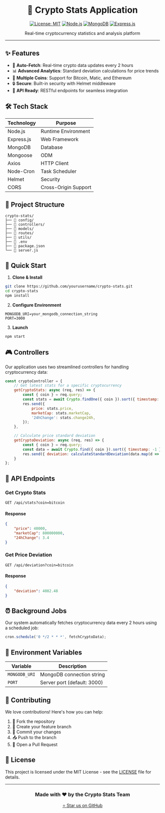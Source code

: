 <div align="center">

# 🚀 Crypto Stats Application

[![License: MIT](https://img.shields.io/badge/License-MIT-yellow.svg)](https://opensource.org/licenses/MIT)
[![Node.js](https://img.shields.io/badge/Node.js-v12+-green.svg)](https://nodejs.org)
[![MongoDB](https://img.shields.io/badge/MongoDB-4.4+-blue.svg)](https://www.mongodb.com)
[![Express.js](https://img.shields.io/badge/Express.js-4.x-lightgrey.svg)](https://expressjs.com)

Real-time cryptocurrency statistics and analysis platform
</div>

---

## ✨ Features

- 🔄 **Auto-Fetch**: Real-time crypto data updates every 2 hours
- 📊 **Advanced Analytics**: Standard deviation calculations for price trends
- 🎯 **Multiple Coins**: Support for Bitcoin, Matic, and Ethereum
- 🔒 **Secure**: Built-in security with Helmet middleware
- 📱 **API Ready**: RESTful endpoints for seamless integration

## 🛠️ Tech Stack

<div align="center">

| Technology | Purpose |
|------------|---------|
| Node.js | Runtime Environment |
| Express.js | Web Framework |
| MongoDB | Database |
| Mongoose | ODM |
| Axios | HTTP Client |
| Node-Cron | Task Scheduler |
| Helmet | Security |
| CORS | Cross-Origin Support |

</div>

## 📁 Project Structure

```
crypto-stats/
├── 📂 config/
├── 📂 controllers/
├── 📂 models/
├── 📂 routes/
├── 📂 utils/
├── 📄 .env
├── 📄 package.json
└── 📄 server.js
```

## 🚀 Quick Start

1. **Clone & Install**
```bash
git clone https://github.com/yourusername/crypto-stats.git
cd crypto-stats
npm install
```

2. **Configure Environment**
```env
MONGODB_URI=your_mongodb_connection_string
PORT=3000
```

3. **Launch**
```bash
npm start
```

## 🎮 Controllers

Our application uses two streamlined controllers for handling cryptocurrency data:

```javascript
const cryptoController = {
    // Get latest stats for a specific cryptocurrency
    getCryptoStats: async (req, res) => {
        const { coin } = req.query;
        const stats = await Crypto.findOne({ coin }).sort({ timestamp: -1 });
        res.send({
            price: stats.price,
            marketCap: stats.marketCap,
            '24hChange': stats.change24h,
        });
    },

    // Calculate price standard deviation
    getCryptoDeviation: async (req, res) => {
        const { coin } = req.query;
        const data = await Crypto.find({ coin }).sort({ timestamp: -1 }).limit(100);
        res.send({ deviation: calculateStandardDeviation(data.map(d => d.price)) });
    }
};
```

## 🔌 API Endpoints

### Get Crypto Stats
```http
GET /api/stats?coin=bitcoin
```

#### Response
```json
{
    "price": 40000,
    "marketCap": 800000000,
    "24hChange": 3.4
}
```

### Get Price Deviation
```http
GET /api/deviation?coin=bitcoin
```

#### Response
```json
{
    "deviation": 4082.48
}
```

## ⏰ Background Jobs

Our system automatically fetches cryptocurrency data every 2 hours using a scheduled job:

```javascript
cron.schedule('0 */2 * * *', fetchCryptoData);
```

## 🔧 Environment Variables

| Variable | Description |
|----------|-------------|
| `MONGODB_URI` | MongoDB connection string |
| `PORT` | Server port (default: 3000) |

## 🤝 Contributing

We love contributions! Here's how you can help:

1. 🍴 Fork the repository
2. 🌿 Create your feature branch
3. 💾 Commit your changes
4. 📤 Push to the branch
5. 🎉 Open a Pull Request

## 📝 License

This project is licensed under the MIT License - see the [LICENSE](LICENSE) file for details.

---

<div align="center">
  
### Made with ❤️ by the Crypto Stats Team

[⭐ Star us on GitHub](https://github.com/yourusername/crypto-stats)
</div>
